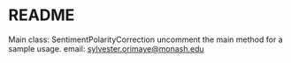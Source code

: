 README
======
Main class: SentimentPolarityCorrection
uncomment the main method for a sample usage.
email: sylvester.orimaye@monash.edu
